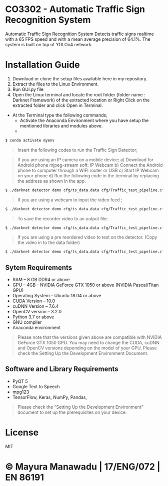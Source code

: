 # CO3302 - Automatic Traffic Sign Recognition System

Automatic Traffic Sign Recognition System Detects traffic signs realtime with a 65 FPS speed and with a mean average precision of 64.1%. The system is built on top of YOLOv4 network.

# Installation Guide

1.	Download or clone the setup files available here in my repository.
2.	Extract the files to the Linux Environment.
3.	Run GUI.py file
4.	Open the Linux terminal and locate the root folder (folder name : Darknet Framework) of the extracted location or Right Click on the extracted folder and click Open in Terminal.
-	At the Terminal type the following commands;
    -	Activate the Anaconda Environment where you have setup the mentioned libraries and modules above.
    -	
```sh
$ conda activate myenv
```

> Insert the following codes to run the Traffic Sign Detector;

> If you are using an IP camera on a mobile device;
        a)	Download for Android phone mjpeg-stream soft: IP Webcam
        b)	Connect the Android phone to computer through a WIFI router or USB
        c)	 Start IP Webcam on your phone
        d)	Run the following code in the terminal by replacing the address as shown in the app.

```sh
$ ./darknet detector demo cfg/ts_data.data cfg/Traffic_test_pipeline.cfg weights/TrafficSigns.weights http://192.168.0.80:8080/video?dummy=param.mjpg -i 0
```
>  If you are using a webcam to input the video feed ;

```sh
$ ./darknet detector demo cfg/ts_data.data cfg/Traffic_test_pipeline.cfg weights/TrafficSigns.weights -c 0
```
> To save the recorder video to an output file:

```sh
$ ./darknet detector demo cfg/ts_data.data cfg/Traffic_test_pipeline.cfg weights/TrafficSigns.weights inputVIdeoName.mp4 -out_filename result.avi
```

> If you are using a pre reordered video to test on the detector. (Copy the video in to the data folder)

```sh
$ ./darknet detector demo cfg/ts_data.data cfg/Traffic_test_pipeline.cfg weights/TrafficSigns.weights data/ inputVIdeoName.mp4
```

## Sytem Requirements
- RAM 				– 8 GB DDR4 or above
- GPU 				– 4GB - NVIDIA GeForce GTX 1050 or above (NVIDIA Pascal/Titan GPU)
- Operating System		– Ubuntu 18.04 or above
- CUDA Version 			– 10.0
- cuDNN Version 		– 7.6.4
- OpenCV version		–  3.2.0
- Python 3.7 or above
- GNU compiler
- Anaconda environment

>Please note that the versions given above are compatible with NVIDIA GeForce GTX 1050 GPU. You may need to change the CUDA, cuDNN and OpenCV versions depending on the model of your GPU. Please check the Setting Up the Development Environment Document. 

## Software and Library Requirements

- PyQT 5
- Google Text to Speech
- mpg123
- TensorFlow, Keras, NumPy, Pandas,

> Please check the “Setting Up the Development Environment” document to set up the prerequisites on your device. 

# License

MIT

 # © Mayura Manawadu | 17/ENG/072 | EN 86191

